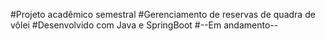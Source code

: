 #Projeto acadêmico semestral
#Gerenciamento de reservas de quadra de vôlei 
#Desenvolvido com Java e SpringBoot 
#--Em andamento--

